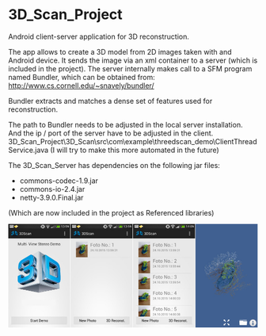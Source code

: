 # 3D_Scan_Project
Android client-server application for 3D reconstruction.

The app allows to create a 3D model from 2D images taken with and Android device.
It sends the image via an xml container to a server (which is included in the project).
The server internally makes call to a SFM program named Bundler, which can be obtained from:
http://www.cs.cornell.edu/~snavely/bundler/

Bundler extracts and matches a dense set of features used for reconstruction.

The path to Bundler needs to be adjusted in the local server installation.
And the ip / port of the server have to be adjusted in the client.
3D_Scan_Project\3D_Scan\src\com\example\threedscan_demo\ClientThreadService.java
(I will try to make this more automated in the future)

The 3D_Scan_Server has dependencies on the following jar files:
* commons-codec-1.9.jar
* commons-io-2.4.jar
* netty-3.9.0.Final.jar

(Which are now included in the project as Referenced libraries)

![alt text](https://github.com/ohza/3D_Scan_Project/blob/master/example.jpg "Example")
